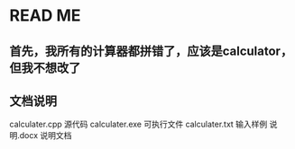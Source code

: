 READ ME 
=======
首先，我所有的计算器都拼错了，应该是calculator，但我不想改了
-------------------------------------------------------------
文档说明
--------
calculater.cpp   源代码
calculater.exe   可执行文件
calculater.txt   输入样例
说明.docx        说明文档
